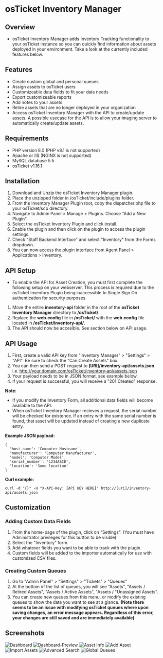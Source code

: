 # osTicket Inventory Manager

## Overview
- osTicket Inventory Manager adds Inventory Tracking functionality to your osTicket instance so you can quickly find information about assets deployed in your environment. Take a look at the currently included features below.

## Features
- Create custom global and personal queues
- Assign assets to osTicket users
- Customizeable data fields to fit your data needs
- Export customizeable reports
- Add notes to your assets
- Retire assets that are no longer deployed in your organization
- Access osTicket Inventory Manager with the API to create/update assets. A possible usecase for the API is to allow your imaging server to automatically create/update assets.

## Requirements
- PHP version 8.0 (PHP v8.1 is not supported)
- Apache or IIS (NGINX is not supported)
- MySQL database 5.5
- osTicket v1.16.1

## Installation
1. Download and Unzip the osTicket Inventory Manager plugin.
2. Place the unzipped folder in /osTicket/include/plugins folder.
3. From the Inventory Manager Plugin root, copy the dispatcher.php file to your osTicket/scp directory.
4. Navigate to Admin Panel > Manage > Plugins. Choose "Add a New Plugin".
5. Select the osTicket Inventory Plugin and click install.
6. Enable the plugin and then click on the plugin to access the plugin settings.
7. Check "Staff Backend Interface" and select "Inventory" from the Forms dropdown.
8. You can now access the plugin interface from Agent Panel > Applications > Inventory.

## API Setup
- To enable the API for Asset Creation, you must first complete the following setup on your webserver. This process is required due to the osTicket Inventory Plugin being inaccessible to Single Sign On authentication for security purposes.
1. Move the entire **inventory-api** folder in the root of the **osTicket Inventory Manager** directory to **/osTicket/**.
2. Replace the **web.config** file in **/osTicket/** with the **web.config** file located in **/osTicket/inventory-api/**.
3. The API should now be accesible. See section below on API usage.

## API Usage
1. First, create a valid API key from "Inventory Manager" > "Settings" > "API". Be sure to check the "Can Create Assets" box.
2. You can then send a POST request to **[URI]/inventory-api/assets.json**. i.e. http://your.domain.com/osTicket/inventory-api/assets.json
3. Your payload needs to be in JSON format, see example below.
4. If your request is successful, you will receive a "201 Created" response.

**Note:** 
- If you modify the Inventory Form, all additional data fields will become available to the API.
- When osTicket Inventory Manager recieves a request, the serial number will be checked for existence. If an entry with the same serial number is found,           that asset will be updated instead of creating a new duplicate entry.

**Example JSON payload:**

    {
      'host_name': 'Computer Hostname',
      'manufacturer': 'Computer Manufacturer',
      'model': 'Computer Model',
      'serial_number': '1234ABCD',
      'location': 'Some location'
    }
                
**Curl example:**
                
    curl -d "{}" -H "X-API-Key: [API KEY HERE]" http://[uri]/inventory-api/assets.json

## Customization
### Adding Custom Data Fields
1. From the home-page of the plugin, click on "Settings". (You must have Administrator privileges for this button to be visible)
2. Select the "Inventory" form.
3. Add whatever fields you want to be able to track with the plugin.
4. Custom fields will be added to the importer automatically for use with customized CSV files.

### Creating Custom Queues
1. Go to "Admin Panel" > "Settings" > "Tickets" > "Queues"
2. At the bottom of the list of queues, you will see "Assets", "Assets / Retired Assets", "Assets / Active Assets", "Assets / "Unassigned Assets". 
3. You can create new queues from this menu, or modify the existing queues to show the data you want to see at a glance. **(Note there seems to be an issue with modifying osTicket queues where upon saving changes, an error message appears. Regardless of this error, your changes are still saved and are immediately available)**

## Screenshots
![Dashboard](/images/Dashboard.png)
![Dashboard-Preview](/images/Dashboard-Preview.png)
![Asset Info](/images/AssetInfo.png)
![Add Asset](/images/AddAsset.png)
![Import Assets](/images/Import.png)
![Advanced Search](/images/AdvancedSearch.png)
![Global Queues](/images/GlobalQueues.png)

